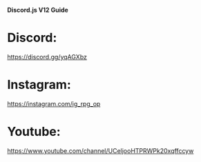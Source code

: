 **Discord.js V12 Guide**
# Discord:
https://discord.gg/yqAGXbz
# Instagram:
https://instagram.com/ig_rpg_op
# Youtube:
https://www.youtube.com/channel/UCeljooHTPRWPk20xqffccyw
